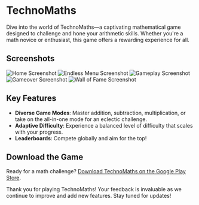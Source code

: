 # TechnoMaths

Dive into the world of TechnoMaths—a captivating mathematical game designed to challenge and hone your arithmetic skills. Whether you're a math novice or enthusiast, this game offers a rewarding experience for all.

## Screenshots

![Home Screenshot](./screenshots/phone/photo_2023-09-09_23-31-55.jpg)
![Endless Menu Screenshot](./screenshots/phone/photo_2023-09-09_23-31-56.jpg)
![Gameplay Screenshot](./screenshots/phone/photo_2023-09-09_23-31-57.jpg)
![Gameover Screenshot](./screenshots/phone/photo_2023-09-09_23-31-58.jpg)
![Wall of Fame Screenshot](./screenshots/phone/photo_2023-09-09_23-31-59.jpg)


## Key Features

- **Diverse Game Modes**: Master addition, subtraction, multiplication, or take on the all-in-one mode for an eclectic challenge.
- **Adaptive Difficulty**: Experience a balanced level of difficulty that scales with your progress.
- **Leaderboards**: Compete globally and aim for the top!

## Download the Game

Ready for a math challenge? [Download TechnoMaths on the Google Play Store](https://play.google.com/store/apps/details?id=com.techNova.technomaths.technomaths).

Thank you for playing TechnoMaths! Your feedback is invaluable as we continue to improve and add new features. Stay tuned for updates!